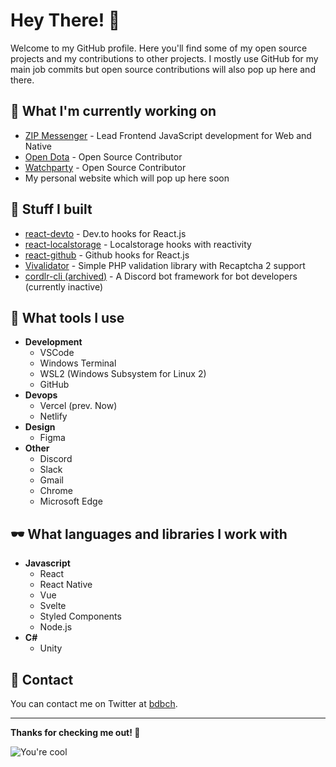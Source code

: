 # Hey There! 🤘

Welcome to my GitHub profile. Here you'll find some of my open source projects and my contributions to other projects. I mostly use GitHub for my main job commits but open source contributions will also pop up here and there.

## 🔨 What I'm currently working on

* [ZIP Messenger](https://zip.app/) - Lead Frontend JavaScript development for Web and Native
* [Open Dota](https://github.com/odota/web) - Open Source Contributor
* [Watchparty](https://github.com/howardchung/watchparty) - Open Source Contributor
* My personal website which will pop up here soon

## 👑 Stuff I built

* [react-devto](https://github.com/bdbch/react-devto) - Dev.to hooks for React.js
* [react-localstorage](https://github.com/bdbch/react-localstorage) - Localstorage hooks with reactivity
* [react-github](https://github.com/bdbch/react-github) - Github hooks for React.js
* [Vivalidator](https://github.com/bdbch/vivalidator) - Simple PHP validation library with Recaptcha 2 support
* [cordlr-cli (archived)](https://github.com/bdbch/cordlr-cli) - A Discord bot framework for bot developers (currently inactive)

## 🎨 What tools I use

* **Development**
  * VSCode
  * Windows Terminal
  * WSL2 (Windows Subsystem for Linux 2)
  * GitHub
* **Devops**
  * Vercel (prev. Now)
  * Netlify
* **Design**
  * Figma
* **Other**
  * Discord
  * Slack
  * Gmail
  * Chrome
  * Microsoft Edge

## 🕶 What languages and libraries I work with

* **Javascript**
  * React
  * React Native
  * Vue
  * Svelte
  * Styled Components
  * Node.js
* **C#**
  * Unity
  
## 📝 Contact

You can contact me on Twitter at [bdbch](https://twitter.com/bdbch).

---

**Thanks for checking me out! 🤙**

![You're cool](https://media.giphy.com/media/1QffP8E6nk4gKYZO5S/giphy.gif)
